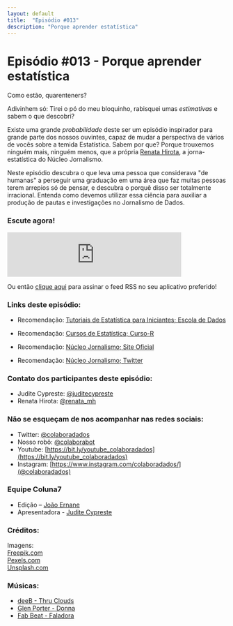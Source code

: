 ```yaml
---
layout: default
title:  "Episódio #013"
description: "Porque aprender estatística"
---
```


# Episódio #013 - Porque aprender estatística

Como estão, quarenteners?

Adivinhem só: Tirei o pó do meu bloquinho, rabisquei umas *estimativas* e sabem o que descobri?

Existe uma grande *probabilidade* deste ser um episódio inspirador para grande parte dos nossos ouvintes, capaz de mudar a perspectiva de vários de vocês sobre a temida Estatística. Sabem por que? Porque trouxemos ninguém mais, ninguém menos, que a própria [Renata Hirota](https://twitter.com/renata_mh/), a jorna-estatística do Núcleo Jornalismo. 

Neste episódio descubra o que leva uma pessoa que considerava "de humanas" a perseguir uma graduação em uma área que faz muitas pessoas terem arrepios só de pensar, e descubra o porquê disso ser totalmente irracional. Entenda como devemos utilizar essa ciência para auxiliar a produção de pautas e investigações no Jornalismo de Dados.

### Escute agora!

<iframe src="https://anchor.fm/coluna7/embed/episodes/Episdio-013---Porque-aprender-estatstica-ecm7s1" height="102px" width="400px" frameborder="0" scrolling="no"></iframe>

Ou então [clique aqui](https://anchor.fm/s/951cc10/podcast/rss) para assinar o feed RSS no seu aplicativo preferido!

### Links deste episódio:

- Recomendação: [Tutoriais de Estatística para Iniciantes; Escola de Dados](https://escoladedados.org)

- Recomendação: [Cursos de Estatística; Curso-R](https://www.curso-r.com/cursos/)

- Recomendação: [Núcleo Jornalismo; Site Oficial](https://nucleo.jor.br/)

- Recomendação: [Núcleo Jornalismo; Twitter](https://twitter.com/nucleojor)

### Contato dos participantes deste episódio:

- Judite Cypreste: [@juditecypreste](https://www.twitter.com/juditecypreste)
- Renata Hirota: [@renata_mh](https://twitter.com/renata_mh/)

### Não se esqueçam de nos acompanhar nas redes sociais:

- Twitter: [@colaboradados](https://twitter.com/colaboradados)
- Nosso robô: [@colaborabot](https://twitter.com/colabora_bot)
- Youtube: [https://bit.ly/youtube_colaboradados](https://bit.ly/youtube_colaboradados)
- Instagram: [https://www.instagram.com/colaboradados/](@colaboradados)

### Equipe Coluna7

- Edição – [João Ernane](https://twitter.com/o_jovemadulto)
- Apresentadora - [Judite Cypreste](https://twitter.com/juditecypreste)

### Créditos:

Imagens:  
[Freepik.com](https://www.freepik.com/)  
[Pexels.com](https://www.pexels.com)  
[Unsplash.com](https://unsplash.com)

### Músicas:

- [deeB - Thru Clouds](https://soundcloud.com/dustedwax/deeb-thru-clouds)
- [Glen Porter - Donna](https://soundcloud.com/beautiful-nightmares/glen-porter-donna)
- [Fab Beat - Faladora](https://soundcloud.com/fab-beat-official/fab-beat-faladora)
